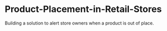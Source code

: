 # Product-Placement-in-Retail-Stores
Building a solution to alert store owners when a product is out of place.
